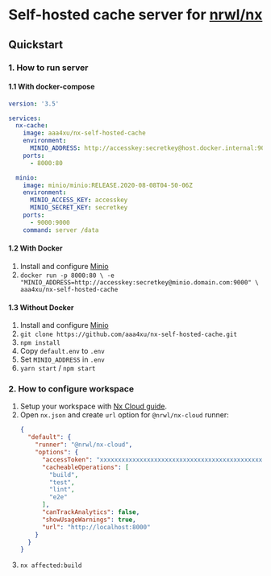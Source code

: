 # Self-hosted cache server for [nrwl/nx](https://nx.dev/)

## Quickstart
### 1. How to run server
#### 1.1 With docker-compose
```yaml
version: '3.5'

services:
  nx-cache:
    image: aaa4xu/nx-self-hosted-cache
    environment:
      MINIO_ADDRESS: http://accesskey:secretkey@host.docker.internal:9000 # "localhost" or "minio" is not valid address here!
    ports:
      - 8000:80

  minio:
    image: minio/minio:RELEASE.2020-08-08T04-50-06Z
    environment:
      MINIO_ACCESS_KEY: accesskey
      MINIO_SECRET_KEY: secretkey
    ports:
      - 9000:9000
    command: server /data
```

#### 1.2 With Docker
1. Install and configure [Minio](https://min.io/download)
2. `docker run -p 8000:80 \
      -e "MINIO_ADDRESS=http://accesskey:secretkey@minio.domain.com:9000" \
      aaa4xu/nx-self-hosted-cache`

#### 1.3 Without Docker
1. Install and configure [Minio](https://min.io/download)
2. `git clone https://github.com/aaa4xu/nx-self-hosted-cache.git`
3. `npm install`
4. Copy `default.env` to `.env`
5. Set `MINIO_ADDRESS` in `.env`
6. `yarn start` / `npm start`

### 2. How to configure workspace
1. Setup your workspace with [Nx Cloud guide](https://nx.app/orgs/workspace-setup).
2. Open `nx.json` and create `url` option for `@nrwl/nx-cloud` runner:
    ```json
    {
      "default": {
        "runner": "@nrwl/nx-cloud",
        "options": {
          "accessToken": "xxxxxxxxxxxxxxxxxxxxxxxxxxxxxxxxxxxxxxxxxxxxxxxxxxxxxxxxxxxxxxxx",
          "cacheableOperations": [
            "build",
            "test",
            "lint",
            "e2e"
          ],
          "canTrackAnalytics": false,
          "showUsageWarnings": true,
          "url": "http://localhost:8000"
        }
      }
    }
    ```
3. `nx affected:build`
